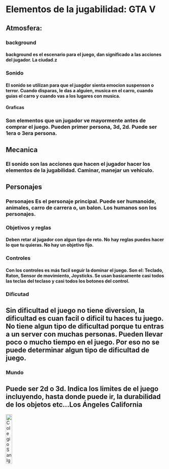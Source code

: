# Elementos de la jugabilidad: GTA V

## Atmosfera: 

### background

#### background es el escenario para el juego, dan significado a las acciones del jugador. La ciudad.z

### Sonido 
#### El sonido se utilizan para que el juagdor sienta emocion suspenson o terror. Cuando disparas, le das a alguien, musica en el carro, cuando guias el carro y cuando vas a los lugares con musica.

#### Graficas 
### Son elementos que un jugador ve mayormente antes de comprar el juego. Pueden primer persona, 3d, 2d. Puede ser 1era o 3era persona.

## Mecanica 
### El sonido son las acciones que hacen el jugador hacer los elementos de la jugabilidad. Caminar, manejar un vehículo.

## Personajes 
### Personajes Es el personaje principal. Puede ser humanoide, animales, carro de carrera o, un balon. Los humanos son los personajes.

### Objetivos y reglas 

#### Deben retar al jugador con algun tipo de reto. No hay reglas puedes hacer lo que tu quieras. No hay un objetivo fijo. 

### Controles 

#### Con los controles es más facil seguir la dominar el juego. Son el: Teclado, Raton, Sensor de movimiento, Joysticks. Se usan basicamente casi todos las teclas del teclaso y casi todos los botones del control. 

### Dificutad

## Sin dificultad el juego no tiene diversion, la dificultad es cuan facil o dificil tu haces tu juego. No tiene algun tipo de dificultad porque tu entras a un server con muchas personas. Pueden llevar poco o mucho tiempo en el juego. Por eso no se puede determinar algun tipo de dificultad de juego.

### Mundo

## Puede ser 2d o 3d. Indica los limites de el juego incluyendo, hasta donde puede ir, la durabilidad de los objetos etc...Los Ángeles California

<img src="https://th.bing.com/th/id/R.77ad91a985d0943ce83ee14f41b2558d?rik=bCX1EAbsF4UEkQ&riu=http%3a%2f%2fwww.gratistodo.com%2fwp-content%2fuploads%2f2016%2f08%2fGTA-5-6.jpg&ehk=FR9JsN%2bk9DSZZ3XL2Nj1%2bQjDz4ksmyrmw3aIhvRPyY4%3d&risl=&pid=ImgRaw&r=0" 
title="Colegio San Ignacio"
width="20%"
height="20%"/>


